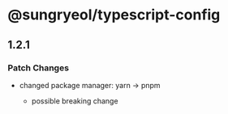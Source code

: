 # @sungryeol/typescript-config

## 1.2.1

### Patch Changes

- changed package manager: yarn -> pnpm

  - possible breaking change
